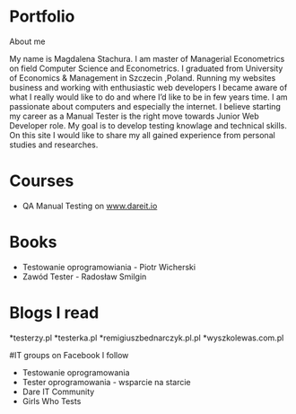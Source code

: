 # Portfolio

About me

My name is Magdalena Stachura. I am master of Managerial Econometrics on field Computer Science and Econometrics. I graduated from University of Economics & Management in Szczecin ,Poland. Running my websites business and working with enthusiastic web developers I became aware of what I really would like to do and where I’d like to be in few years time. I am passionate about computers and especially the internet. I believe starting my career as a Manual Tester is the right move towards Junior Web Developer role. My goal is to develop testing knowlage and technical skills. On this site I would like to share my all gained experience from personal studies and researches. 


# Courses
* QA Manual Testing on www.dareit.io

# Books
* Testowanie oprogramowiania - Piotr Wicherski
* Zawód Tester - Radosław Smilgin

# Blogs I read
*testerzy.pl
*testerka.pl
*remigiuszbednarczyk.pl.pl
*wyszkolewas.com.pl

#IT groups on Facebook I follow
* Testowanie oprogramowania
* Tester oprogramowania - wsparcie na starcie
* Dare IT Community
* Girls Who Tests









